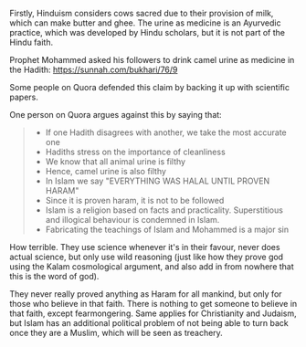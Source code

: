 Firstly, Hinduism considers cows sacred due to their provision of milk, which can make butter and ghee. The urine as medicine is an Ayurvedic practice, which was developed by Hindu scholars, but it is not part of the Hindu faith.

Prophet Mohammed asked his followers to drink camel urine as medicine in the Hadith: https://sunnah.com/bukhari/76/9

Some people on Quora defended this claim by backing it up with scientific papers.

One person on Quora argues against this by saying that:
> - If one Hadith disagrees with another, we take the most accurate one
> - Hadiths stress on the importance of cleanliness
> - We know that all animal urine is filthy
> - Hence, camel urine is also filthy
> - In Islam we say "EVERYTHING WAS HALAL UNTIL PROVEN HARAM"
> - Since it is proven haram, it is not to be followed
> - Islam is a religion based on facts and practicality. Superstitious and illogical behaviour is condemned in Islam.
> - Fabricating the teachings of Islam and Mohammed is a major sin

How terrible. They use science whenever it's in their favour, never does actual science, but only use wild reasoning (just like how they prove god using the Kalam cosmological argument, and also add in from nowhere that this is the word of god).

They never really proved anything as Haram for all mankind, but only for those who believe in that faith. There is nothing to get someone to believe in that faith, except fearmongering. Same applies for Christianity and Judaism, but Islam has an additional political problem of not being able to turn back once they are a Muslim, which will be seen as treachery.
